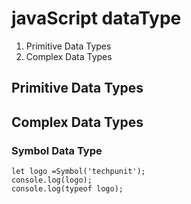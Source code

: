 # javaScript dataType 

1. Primitive Data Types
2. Complex Data Types

## Primitive Data Types



## Complex Data Types







### Symbol Data Type

```
let logo =Symbol('techpunit');
console.log(logo);
console.log(typeof logo);
```
